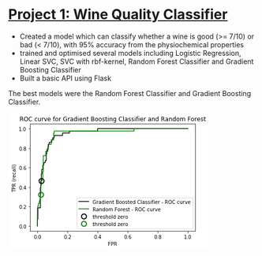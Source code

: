 # [Project 1: Wine Quality Classifier](https://github.com/Luk390/wine_project)

* Created a model which can classify whether a wine is good (>= 7/10) or bad (< 7/10), with 95% accuracy from the physiochemical properties
* trained and optimised several models including Logistic Regression, Linear SVC, SVC with rbf-kernel, Random Forest Classifier and Gradient Boosting Classifier
* Built a basic API using Flask

The best models were the Random Forest Classifier and Gradient Boosting Classifier.

[![alt text](https://github.com/Luk390/Luke_Portfolio/blob/master/images/roc_curve.png "Roc Curve")](https://github.com/Luk390/wine_project)
